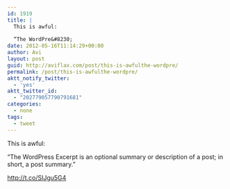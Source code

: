 ```yaml
---
id: 1919
title: |
  This is awful:
  
  “The WordPre&#8230;
date: 2012-05-16T11:14:29+00:00
author: Avi
layout: post
guid: http://aviflax.com/post/this-is-awfulthe-wordpre/
permalink: /post/this-is-awfulthe-wordpre/
aktt_notify_twitter:
  - 'yes'
aktt_twitter_id:
  - "202779057790791681"
categories:
  - none
tags:
  - tweet
---
```

This is awful:

“The WordPress Excerpt is an optional summary or description of a post; in short, a post summary.”

<a href="http://t.co/SIJgu5G4" rel="nofollow">http://t.co/SIJgu5G4</a>